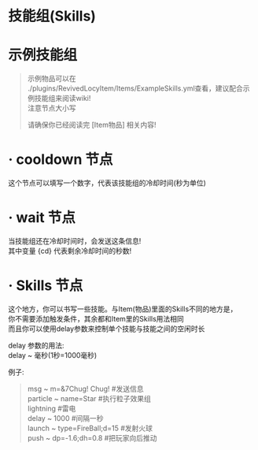 # 技能组(Skills)
# 示例技能组
>示例物品可以在  
./plugins/RevivedLocyItem/Items/ExampleSkills.yml查看，建议配合示例技能组来阅读wiki!  
>注意节点大小写
>
>请确保你已经阅读完 [Item物品] 相关内容!

# · cooldown 节点
这个节点可以填写一个数字，代表该技能组的冷却时间(秒为单位)

# · wait 节点
当技能组还在冷却时间时，会发送这条信息!  
其中变量 {cd} 代表剩余冷却时间的秒数!  

# · Skills 节点
这个地方，你可以书写一些技能。与Item(物品)里面的Skills不同的地方是，  
你不需要添加触发条件，其余都和Item里的Skills用法相同    
而且你可以使用delay参数来控制单个技能与技能之间的空闲时长   

delay 参数的用法:  
delay ~ 毫秒(1秒=1000毫秒)

例子:
>   msg ~ m=&7Chug! Chug! #发送信息    
    particle ~ name=Star #执行粒子效果组    
    lightning  #雷电   
    delay ~ 1000 #间隔一秒    
    launch ~ type=FireBall;d=15 #发射火球    
    push ~ dp=-1.6;dh=0.8 #把玩家向后推动  
  